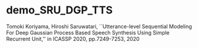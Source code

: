 # demo_SRU_DGP_TTS

Tomoki Koriyama, Hiroshi Saruwatari, ``Utterance-level Sequential Modeling For Deep Gaussian Process Based Speech Synthesis Using Simple Recurrent Unit,'' in ICASSP 2020, pp.7249-7253, 2020
